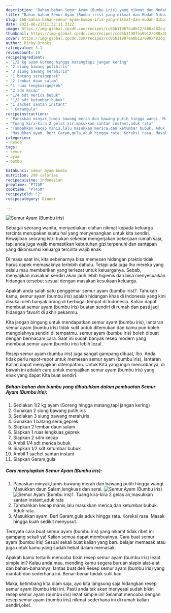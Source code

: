 ```yaml
---
description: "Bahan-bahan Semur Ayam (Bumbu iris) yang nikmat dan Mudah Dibuat"
title: "Bahan-bahan Semur Ayam (Bumbu iris) yang nikmat dan Mudah Dibuat"
slug: 160-bahan-bahan-semur-ayam-bumbu-iris-yang-nikmat-dan-mudah-dibuat
date: 2021-06-21T11:32:11.332Z
image: https://img-global.cpcdn.com/recipes/cc05b11907ea0b12/680x482cq70/semur-ayam-bumbu-iris-foto-resep-utama.jpg
thumbnail: https://img-global.cpcdn.com/recipes/cc05b11907ea0b12/680x482cq70/semur-ayam-bumbu-iris-foto-resep-utama.jpg
cover: https://img-global.cpcdn.com/recipes/cc05b11907ea0b12/680x482cq70/semur-ayam-bumbu-iris-foto-resep-utama.jpg
author: Ricky Brooks
ratingvalue: 3.1
reviewcount: 10
recipeingredient:
- "1/2 kg ayam Goreng hingga matangtapi jangan kering"
- "2 siung bawang putihiris"
- "3 siung bawang merahiris"
- "1 batang seraigeprek"
- "2 lembar daun salam"
- "1 ruas lengkuasgeprek"
- "2 sdm kecap"
- "1/4 sdt merica bubuk"
- "1/2 sdt ketumbar bubuk"
- "1 sachet santan instant"
- " Garamgula"
recipeinstructions:
- "Panaskan minyak,tumis bawang merah dan bawang putih hingga wangi. Masukkan daun Salam,lengkuas dan serai."
- "Tuang kira-kira 2 gelas air,masukkan santan instant,aduk rata"
- "Tambahkan kecap manis,lalu masukkan merica,dan ketumbar bubuk. Aduk rata."
- "Masukkan ayam. Beri Garam,gula,aduk hingga rata. Koreksi rasa. Masak hingga kuah sedikit menyusut."
categories:
- Resep
tags:
- semur
- ayam
- bumbu

katakunci: semur ayam bumbu 
nutrition: 290 calories
recipecuisine: Indonesian
preptime: "PT15M"
cooktime: "PT45M"
recipeyield: "2"
recipecategory: Dinner

---
```



![Semur Ayam (Bumbu iris)](https://img-global.cpcdn.com/recipes/cc05b11907ea0b12/680x482cq70/semur-ayam-bumbu-iris-foto-resep-utama.jpg)

Sebagai seorang wanita, menyediakan olahan nikmat kepada keluarga tercinta merupakan suatu hal yang menyenangkan untuk kita sendiri. Kewajiban seorang istri bukan sekedar mengerjakan pekerjaan rumah saja, tapi anda juga wajib memastikan kebutuhan gizi terpenuhi dan santapan yang dikonsumsi keluarga tercinta wajib enak.

Di masa  saat ini, kita sebenarnya bisa memesan hidangan praktis tidak harus capek memasaknya terlebih dahulu. Tetapi ada juga lho mereka yang selalu mau memberikan yang terlezat untuk keluarganya. Sebab, menyajikan masakan sendiri akan jauh lebih higienis dan bisa menyesuaikan hidangan tersebut sesuai dengan masakan kesukaan keluarga. 



Apakah anda salah satu penggemar semur ayam (bumbu iris)?. Tahukah kamu, semur ayam (bumbu iris) adalah hidangan khas di Indonesia yang kini disukai oleh banyak orang di berbagai tempat di Indonesia. Kalian dapat membuat semur ayam (bumbu iris) buatan sendiri di rumah dan pasti jadi hidangan favorit di akhir pekanmu.

Kita jangan bingung untuk mendapatkan semur ayam (bumbu iris), lantaran semur ayam (bumbu iris) tidak sulit untuk ditemukan dan kamu pun boleh mengolahnya sendiri di tempatmu. semur ayam (bumbu iris) boleh dibuat dengan bermacam cara. Saat ini sudah banyak resep modern yang membuat semur ayam (bumbu iris) lebih lezat.

Resep semur ayam (bumbu iris) juga sangat gampang dibuat, lho. Anda tidak perlu repot-repot untuk memesan semur ayam (bumbu iris), lantaran Kalian dapat menyajikan ditempatmu. Untuk Kita yang ingin mencobanya, di bawah ini adalah cara untuk menyajikan semur ayam (bumbu iris) yang enak yang dapat Kita buat sendiri.

<!--inarticleads1-->

##### Bahan-bahan dan bumbu yang dibutuhkan dalam pembuatan Semur Ayam (Bumbu iris):

1. Sediakan 1/2 kg ayam (Goreng hingga matang,tapi jangan kering)
1. Gunakan 2 siung bawang putih,iris
1. Sediakan 3 siung bawang merah,iris
1. Gunakan 1 batang serai,geprek
1. Siapkan 2 lembar daun salam
1. Siapkan 1 ruas lengkuas,geprek
1. Siapkan 2 sdm kecap
1. Ambil 1/4 sdt merica bubuk
1. Siapkan 1/2 sdt ketumbar bubuk
1. Ambil 1 sachet santan instant
1. Siapkan  Garam,gula




<!--inarticleads2-->

##### Cara menyiapkan Semur Ayam (Bumbu iris):

1. Panaskan minyak,tumis bawang merah dan bawang putih hingga wangi. Masukkan daun Salam,lengkuas dan serai.
<img src="https://img-global.cpcdn.com/steps/8dcae6d45bee3b0c/160x128cq70/semur-ayam-bumbu-iris-langkah-memasak-1-foto.jpg" alt="Semur Ayam (Bumbu iris)"><img src="https://img-global.cpcdn.com/steps/73d3b89f37edc798/160x128cq70/semur-ayam-bumbu-iris-langkah-memasak-1-foto.jpg" alt="Semur Ayam (Bumbu iris)">1. Tuang kira-kira 2 gelas air,masukkan santan instant,aduk rata
1. Tambahkan kecap manis,lalu masukkan merica,dan ketumbar bubuk. Aduk rata.
1. Masukkan ayam. Beri Garam,gula,aduk hingga rata. Koreksi rasa. Masak hingga kuah sedikit menyusut.




Ternyata cara buat semur ayam (bumbu iris) yang nikamt tidak ribet ini gampang sekali ya! Kalian semua dapat membuatnya. Cara buat semur ayam (bumbu iris) Sesuai sekali buat kalian yang baru belajar memasak atau juga untuk kamu yang sudah hebat dalam memasak.

Apakah kamu tertarik mencoba bikin resep semur ayam (bumbu iris) lezat simple ini? Kalau anda mau, mending kamu segera buruan siapin alat-alat dan bahan-bahannya, lantas buat deh Resep semur ayam (bumbu iris) yang mantab dan sederhana ini. Benar-benar taidak sulit kan. 

Maka, ketimbang kita diam saja, ayo kita langsung saja hidangkan resep semur ayam (bumbu iris) ini. Pasti anda tak akan menyesal sudah bikin resep semur ayam (bumbu iris) lezat simple ini! Selamat mencoba dengan resep semur ayam (bumbu iris) nikmat sederhana ini di rumah kalian sendiri,oke!.

